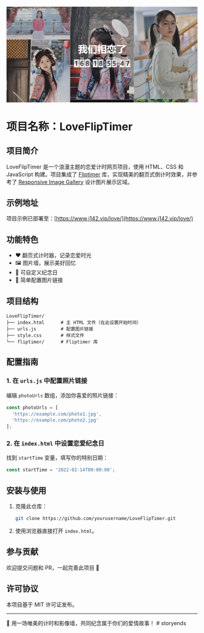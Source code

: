 ![image](images/image.png)

# 项目名称：LoveFlipTimer

## 项目简介
LoveFlipTimer 是一个浪漫主题的恋爱计时网页项目，使用 HTML、CSS 和 JavaScript 构建。项目集成了 [Fliptimer](https://github.com/bei9/fliptimer) 库，实现精美的翻页式倒计时效果，并参考了 [Responsive Image Gallery](https://github.com/ionutcora-webdevelopment/responsive-image-gallery) 设计图片展示区域。

## 示例地址
项目示例已部署至：[https://www.j142.vip/love/](https://www.j142.vip/love/)

## 功能特色
- ❤️ 翻页式计时器，记录恋爱时光
- 🖼️ 图片墙，展示美好回忆
- 📅 可自定义纪念日
- 📸 简单配置图片链接

## 项目结构
```
LoveFlipTimer/
├── index.html      # 主 HTML 文件（在此设置开始时间）
├── urls.js         # 配置图片链接
├── style.css       # 样式文件
└── fliptimer/      # Fliptimer 库
```

## 配置指南
### 1. 在 `urls.js` 中配置照片链接
编辑 `photoUrls` 数组，添加你喜爱的照片链接：
```javascript
const photoUrls = [
  'https://example.com/photo1.jpg',
  'https://example.com/photo2.jpg'
];
```

### 2. 在 `index.html` 中设置恋爱纪念日
找到 `startTime` 变量，填写你的特别日期：
```javascript
const startTime = '2022-02-14T00:00:00';
```

## 安装与使用
1. 克隆此仓库：
   ```bash
   git clone https://github.com/yourusername/LoveFlipTimer.git
   ```
2. 使用浏览器直接打开 `index.html`。

## 参与贡献
欢迎提交问题和 PR，一起完善此项目 💖

## 许可协议
本项目基于 MIT 许可证发布。


---
💌 用一场唯美的计时和影像墙，共同纪念属于你们的爱情故事！
#   s t o r y e n d s 
 
 